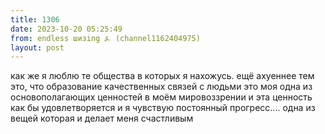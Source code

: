```yaml
---
title: 1306
date: 2023-10-20 05:25:49
from: endless шизing ⍼ (channel1162404975)
layout: post
---
```


как же я люблю те общества в которых я нахожусь. ещё ахуеннее тем это, что образование качественных связей с людьми это моя одна из основополагающих ценностей в моём мировоззрении и эта ценность как бы удовлетворяется и я чувствую постоянный прогресс.... одна из вещей которая и делает меня счастливым
